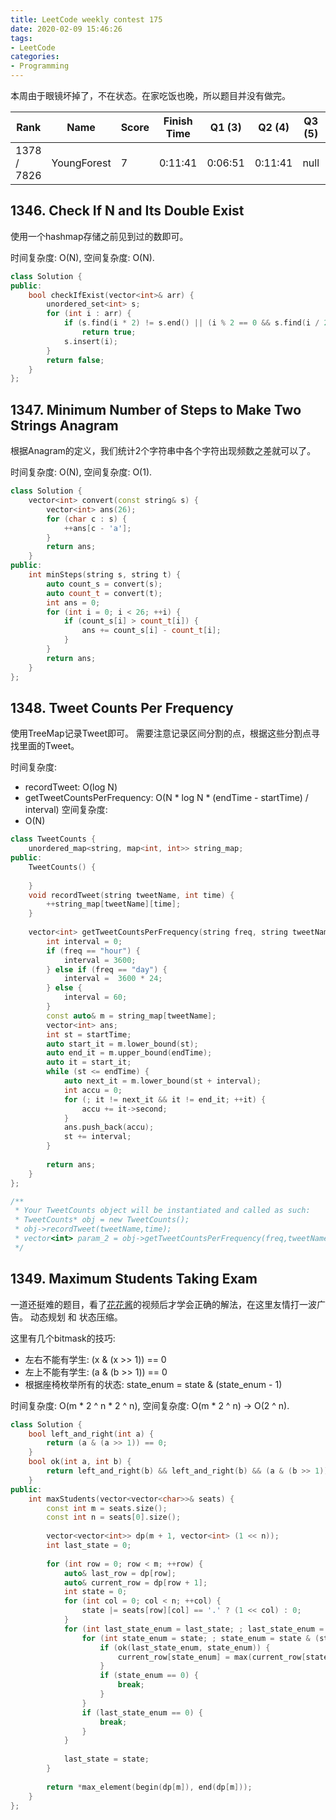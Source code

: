 ```yaml
---
title: LeetCode weekly contest 175
date: 2020-02-09 15:46:26
tags:
- LeetCode
categories:
- Programming
---
```


本周由于眼镜坏掉了，不在状态。在家吃饭也晚，所以题目并没有做完。

| Rank |	Name |	Score |	Finish Time | 	Q1 (3) |	Q2 (4) |	Q3 (5) |	Q4 (6)|
|--|--|--|--|--|--|--|--|
| 1378 / 7826 |	YoungForest | 	7	 | 0:11:41 | 0:06:51 | 0:11:41 | null | null |


## 1346. Check If N and Its Double Exist

使用一个hashmap存储之前见到过的数即可。

时间复杂度: O(N),
空间复杂度: O(N).

```cpp
class Solution {
public:
    bool checkIfExist(vector<int>& arr) {
        unordered_set<int> s;
        for (int i : arr) {
            if (s.find(i * 2) != s.end() || (i % 2 == 0 && s.find(i / 2) != s.end()))
                return true;
            s.insert(i);
        }
        return false;
    }
};
```

## 1347. Minimum Number of Steps to Make Two Strings Anagram

根据Anagram的定义，我们统计2个字符串中各个字符出现频数之差就可以了。

时间复杂度: O(N),
空间复杂度: O(1).

```cpp
class Solution {
    vector<int> convert(const string& s) {
        vector<int> ans(26);
        for (char c : s) {
            ++ans[c - 'a'];
        }
        return ans;
    }
public:
    int minSteps(string s, string t) {
        auto count_s = convert(s);
        auto count_t = convert(t);
        int ans = 0;
        for (int i = 0; i < 26; ++i) {
            if (count_s[i] > count_t[i]) {
                ans += count_s[i] - count_t[i];
            }            
        }
        return ans;
    }
};
```

## 1348. Tweet Counts Per Frequency

使用TreeMap记录Tweet即可。
需要注意记录区间分割的点，根据这些分割点寻找里面的Tweet。

时间复杂度:
- recordTweet: O(log N)
- getTweetCountsPerFrequency: O(N * log N * (endTime - startTime) / interval)
空间复杂度:
- O(N)

```cpp
class TweetCounts {
    unordered_map<string, map<int, int>> string_map;
public:
    TweetCounts() {
        
    }
    void recordTweet(string tweetName, int time) {
        ++string_map[tweetName][time];
    }
    
    vector<int> getTweetCountsPerFrequency(string freq, string tweetName, int startTime, int endTime) {
        int interval = 0;
        if (freq == "hour") {
            interval = 3600;
        } else if (freq == "day") {
            interval =  3600 * 24;
        } else {
            interval = 60;
        }
        const auto& m = string_map[tweetName];
        vector<int> ans;
        int st = startTime;
        auto start_it = m.lower_bound(st);
        auto end_it = m.upper_bound(endTime);
        auto it = start_it;
        while (st <= endTime) {
            auto next_it = m.lower_bound(st + interval);
            int accu = 0;
            for (; it != next_it && it != end_it; ++it) {
                accu += it->second;
            }
            ans.push_back(accu);
            st += interval;
        }
        
        return ans;
    }
};

/**
 * Your TweetCounts object will be instantiated and called as such:
 * TweetCounts* obj = new TweetCounts();
 * obj->recordTweet(tweetName,time);
 * vector<int> param_2 = obj->getTweetCountsPerFrequency(freq,tweetName,startTime,endTime);
 */
```

## 1349. Maximum Students Taking Exam

一道还挺难的题目，看了[花花酱](https://www.bilibili.com/video/av88416735)的视频后才学会正确的解法，在这里友情打一波广告。
动态规划 和 状态压缩。

这里有几个bitmask的技巧:
- 左右不能有学生: (x & (x >> 1)) == 0
- 左上不能有学生: (a & (b >> 1)) == 0
- 根据座椅枚举所有的状态: state_enum = state & (state_enum - 1)

时间复杂度: O(m * 2 ^ n * 2 ^ n),
空间复杂度: O(m * 2 ^ n) -> O(2 ^ n).

```cpp
class Solution {
    bool left_and_right(int a) {
        return (a & (a >> 1)) == 0;
    }
    bool ok(int a, int b) {
        return left_and_right(b) && left_and_right(b) && (a & (b >> 1)) == 0 && (b & (a >> 1)) == 0;
    }
public:
    int maxStudents(vector<vector<char>>& seats) {
        const int m = seats.size();
        const int n = seats[0].size();
        
        vector<vector<int>> dp(m + 1, vector<int> (1 << n));
        int last_state = 0;
        
        for (int row = 0; row < m; ++row) {
            auto& last_row = dp[row];
            auto& current_row = dp[row + 1];
            int state = 0;
            for (int col = 0; col < n; ++col) {
                state |= seats[row][col] == '.' ? (1 << col) : 0;
            }
            for (int last_state_enum = last_state; ; last_state_enum = last_state & (last_state_enum - 1)) {
                for (int state_enum = state; ; state_enum = state & (state_enum - 1)) {
                    if (ok(last_state_enum, state_enum)) {
                        current_row[state_enum] = max(current_row[state_enum], last_row[last_state_enum] +  __builtin_popcount(state_enum));
                    }
                    if (state_enum == 0) {
                        break;
                    }
                }
                if (last_state_enum == 0) {
                    break;
                }
            }
            
            last_state = state;
        }
        
        return *max_element(begin(dp[m]), end(dp[m]));
    }
};
```